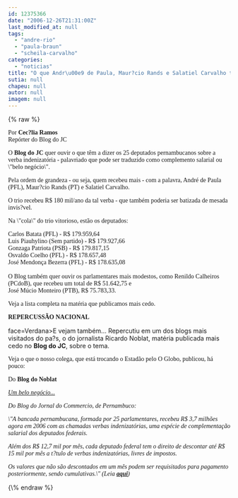 ```yaml
---
id: 12375366
date: "2006-12-26T21:31:00Z"
last_modified_at: null
tags:
  - "andre-rio"
  - "paula-braun"
  - "scheila-carvalho"
categories:
  - "noticias"
title: "O que Andr\u00e9 de Paula, Maur?cio Rands e Salatiel Carvalho t\u00eam a dizer sobre verba indenizat\u00f3ria?"
sutia: null
chapeu: null
autor: null
imagem: null
---
```

{\% raw %}
<p><A name=post29652><FONT face=Verdana></p>
<p><P><FONT face=Verdana>Por <B>Cec?lia Ramos</B><BR>Repórter do Blog do JC</FONT></P></p>
<p><P><FONT face=Verdana>O <STRONG>Blog do JC</STRONG> quer ouvir&nbsp;o que têm a dizer os 25 deputados pernambucanos sobre a verba indenizatória - palavriado que pode ser traduzido como complemento salarial ou \"belo negócio\"<FONT face=Verdana>.</FONT></P></p>
<p><P></FONT><FONT face=Verdana>Pela ordem de grandeza - ou seja, quem&nbsp;recebeu mais&nbsp;- com a palavra, André de Paula (PFL), Maur?cio Rands (PT) e Salatiel Carvalho. </FONT></P></p>
<p><P><FONT face=Verdana>O trio recebeu R$ 180 mil/ano da tal verba - que também poderia ser batizada de mesada invis?vel.&nbsp;</FONT></P></p>
<p><P>Na \"cola\" do trio vitorioso, estão os deputados:</P></p>
<p><P>Carlos Batata (PFL) - R$ 179.959,64<BR>Luis Piauhylino (Sem partido) -&nbsp;R$ 179.927,66<BR>Gonzaga Patriota (PSB)&nbsp;- R$ 179.817,15<BR>Osvaldo Coelho (PFL) -&nbsp;R$ 178.657,48<BR>José Mendonça Bezerra (PFL)&nbsp;- R$ 178.635,08<BR></FONT><FONT face=Verdana><BR>O Blog também quer ouvir os parlamentares mais modestos, como Renildo Calheiros (PCdoB), que recebeu um total de R$ 51.642,75 e <BR>José Múcio Monteiro (PTB),<FONT face=Verdana> R$ 75.783,33.<STRONG> </STRONG></FONT></FONT></P></p>
<p><P><FONT face=Verdana><FONT face=Verdana>Veja&nbsp;a lista completa na matéria que publicamos mais cedo.</FONT></FONT></P></p>
<p><P><FONT face=Verdana><FONT face=Verdana><STRONG>REPERCUSSÃO NACIONAL</P></STRONG></FONT></FONT></p>
<p><P class=fontTitulo><FONT</p>
<p> face=Verdana>E vejam também... Repercutiu&nbsp;em um dos&nbsp;blogs mais visitados do pa?s, o do&nbsp;jornalista Ricardo Noblat, matéria&nbsp;publicada mais cedo no <STRONG>Blog do JC</STRONG>, sobre o tema.&nbsp;</FONT></P></p>
<p><P class=fontTitulo><FONT face=Verdana>Veja o que o nosso colega, que está trocando o Estadão pelo O Globo,&nbsp;publicou,&nbsp;há pouco:&nbsp;</FONT></P></p>
<p><P class=fontTitulo><FONT face=Verdana>Do<STRONG> Blog do Noblat</STRONG></FONT></P></p>
<p><P class=fontTitulo><FONT face=Verdana><U><EM>Um belo negócio...</EM></U></FONT></P></A></p>
<p><P class=fontPadrao><FONT face=Verdana><EM></EM></FONT></p>
<p><P><FONT face=Verdana><EM>Do Blog do Jornal do Commercio, de Pernambuco:</EM></FONT></P></p>
<p><P><FONT face=Verdana><EM>\"A bancada pernambucana, formada por 25 parlamentares, recebeu R$ 3,7 milhões agora em 2006 com as chamadas verbas indenizatórias, uma espécie de complementação salarial dos deputados federais.</EM></FONT></P></p>
<p><P><FONT face=Verdana><EM>Além dos R$ 12,7 mil por mês, cada deputado federal tem o direito de descontar até R$ 15 mil por mês a t?tulo de verbas indenizatórias, livres de impostos. </EM></FONT></P></p>
<p><P><FONT face=Verdana><EM>Os valores que não são descontados em um mês podem ser requisitados para pagamento posteriormente, sendo cumulativas.\" (Leia </EM><A href=\"https://noblat1.estadao.com.br/noblat/visualizarConteudo.do?metodo=exibirPosts&amp;data=26/12/2006\" target=_blank><STRONG><EM>aqui</EM></STRONG></A><EM>)</EM></FONT></P> </p>
{\% endraw %}
